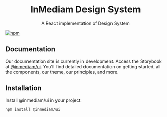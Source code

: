 <p align="center">

</p>
   
<h1 align="center">InMediam Design System</h1>

<p align="center">A React implementation of Design System</p>
  
<p align="center">
  <a aria-label="npm package" href="https://www.npmjs.com/package/@inmediam/ui">

  ![npm](https://img.shields.io/npm/v/@inmediam/ui.svg)

  </a>
</p>

## Documentation

Our documentation site is currently in development. Access the Storybook at [@inmediam/ui]("https://inmediam.github.io/design-system/?path=/docs/home--docs"). You'll find detailed documentation on getting started, all the components, our theme, our principles, and more.

## Installation

Install @inmediam/ui in your project:

```console
npm install @inmediam/ui
```